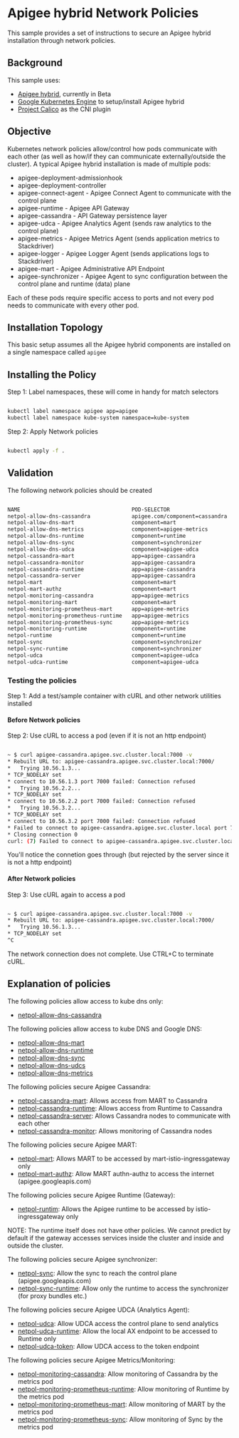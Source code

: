 # Apigee hybrid Network Policies

This sample provides a set of instructions to secure an Apigee hybrid installation through network policies. 

## Background

This sample uses:

* [Apigee hybrid](https://docs.apigee.com/hybrid/beta2/reference-overview), currently in Beta
* [Google Kubernetes Engine](https://cloud.google.com/kubernetes-engine/) to setup/install Apigee hybrid 
* [Project Calico](https://docs.projectcalico.org/v3.5/introduction/) as the CNI plugin

## Objective

Kubernetes network policies allow/control how pods communicate with each other (as well as how/if they can communicate externally/outside the cluster). A typical Apigee hybrid installation is made of multiple pods:

* apigee-deployment-admissionhook
* apigee-deployment-controller
* apigee-connect-agent - Apigee Connect Agent to communicate with the control plane
* apigee-runtime - Apigee API Gateway
* apigee-cassandra - API Gateway persistence layer
* apigee-udca - Apigee Analytics Agent (sends raw analytics to the control plane)
* apigee-metrics - Apigee Metrics Agent (sends application metrics to Stackdriver)
* apigee-logger - Apigee Logger Agent (sends applications logs to Stackdriver)
* apigee-mart - Apigee Administrative API Endpoint
* apigee-synchronizer - Apigee Agent to sync configuration between the control plane and runtime (data) plane

Each of these pods require specific access to ports and not every pod needs to communicate with every other pod.

## Installation Topology

This basic setup assumes all the Apigee hybrid components are installed on a single namespace called `apigee`

## Installing the Policy

Step 1: Label namespaces, these will come in handy for match selectors

```bash

kubectl label namespace apigee app=apigee
kubectl label namespace kube-system namespace=kube-system
```

Step 2: Apply Network policies

```bash

kubectl apply -f .
```

## Validation

The following network policies should be created

```bash

NAME                                   POD-SELECTOR                     AGE
netpol-allow-dns-cassandra             apigee.com/component=cassandra   37s
netpol-allow-dns-mart                  component=mart                   37s
netpol-allow-dns-metrics               component=apigee-metrics         37s
netpol-allow-dns-runtime               component=runtime                37s
netpol-allow-dns-sync                  component=synchronizer           36s
netpol-allow-dns-udca                  component=apigee-udca            37s
netpol-cassandra-mart                  app=apigee-cassandra             38s
netpol-cassandra-monitor               app=apigee-cassandra             37s
netpol-cassandra-runtime               app=apigee-cassandra             38s
netpol-cassandra-server                app=apigee-cassandra             37s
netpol-mart                            component=mart                   36s
netpol-mart-authz                      component=mart                   36s
netpol-monitoring-cassandra            app=apigee-metrics               36s
netpol-monitoring-mart                 component=mart                   35s
netpol-monitoring-prometheus-mart      app=apigee-metrics               36s
netpol-monitoring-prometheus-runtime   app=apigee-metrics               36s
netpol-monitoring-prometheus-sync      app=apigee-metrics               35s
netpol-monitoring-runtime              component=runtime                35s
netpol-runtime                         component=runtime                35s
netpol-sync                            component=synchronizer           35s
netpol-sync-runtime                    component=synchronizer           35s
netpol-udca                            component=apigee-udca            35s
netpol-udca-runtime                    component=apigee-udca            34s
```

### Testing the policies

Step 1: Add a test/sample container with cURL and other network utilities installed

#### Before Network policies
Step 2: Use cURL to access a pod (even if it is not an http endpoint)

```bash

~ $ curl apigee-cassandra.apigee.svc.cluster.local:7000 -v
* Rebuilt URL to: apigee-cassandra.apigee.svc.cluster.local:7000/
*   Trying 10.56.1.3...
* TCP_NODELAY set
* connect to 10.56.1.3 port 7000 failed: Connection refused
*   Trying 10.56.2.2...
* TCP_NODELAY set
* connect to 10.56.2.2 port 7000 failed: Connection refused
*   Trying 10.56.3.2...
* TCP_NODELAY set
* connect to 10.56.3.2 port 7000 failed: Connection refused
* Failed to connect to apigee-cassandra.apigee.svc.cluster.local port 7000: Connection refused
* Closing connection 0
curl: (7) Failed to connect to apigee-cassandra.apigee.svc.cluster.local port 7000: Connection refused
```

You'll notice the connetion goes through (but rejected by the server since it is not a http endpoint)

#### After Network policies

Step 3: Use cURL again to access a pod

```bash

~ $ curl apigee-cassandra.apigee.svc.cluster.local:7000 -v
* Rebuilt URL to: apigee-cassandra.apigee.svc.cluster.local:7000/
*   Trying 10.56.1.3...
* TCP_NODELAY set
^C
```

The network connection does not complete. Use CTRL+C to terminate cURL.

## Explanation of policies

The following policies allow access to kube dns only:

* [netpol-allow-dns-cassandra](./netpol-dns.yaml)

The following policies allow access to kube DNS and Google DNS:

* [netpol-allow-dns-mart](./netpol-dns.yaml)
* [netpol-allow-dns-runtime](./netpol-dns.yaml)
* [netpol-allow-dns-sync](./netpol-dns.yaml)
* [netpol-allow-dns-udcs](./netpol-dns.yaml)
* [netpol-allow-dns-metrics](./netpol-dns.yaml)

The following policies secure Apigee Cassandra:

* [netpol-cassandra-mart](./netpol-cassandra-client.yaml): Allows access from MART to Cassandra
* [netpol-cassandra-runtime](./netpol-cassandra-client.yaml): Allows access from Runtime to Cassandra
* [netpol-cassandra-server](./netpol-cassandra-server.yaml): Allows Cassandra nodes to communicate with each other
* [netpol-cassandra-monitor](./netpol-cassandra-monitoring.yaml): Allows monitoring of Cassandra nodes

The following policies secure Apigee MART:

* [netpol-mart](./netpol-mart.yaml): Allows MART to be accessed by mart-istio-ingressgateway only
* [netpol-mart-authz](./netpol-mart.yaml): Allow MART authn-authz to access the internet (apigee.googleapis.com)

The following policies secure Apigee Runtime (Gateway):

* [netpol-runtim](./netpol-runtime.yaml): Allows the Apigee runtime to be accessed by istio-ingressgateway only

NOTE: The runtime itself does not have other policies. We cannot predict by default if the gateway accesses services inside the cluster and inside and outside the cluster.

The following policies secure Apigee synchronizer:

* [netpol-sync](./netpol-sync.yaml): Allow the sync to reach the control plane (apigee.googleapis.com)
* [netpol-sync-runtime](./netpol-sync.yaml): Allow only the runtime to access the synchronizer (for proxy bundles etc.)

The following policies secure Apigee UDCA (Analytics Agent):

* [netpol-udca](./netpol-udca.yaml): Allow UDCA access the control plane to send analytics
* [netpol-udca-runtime](./netpol-udca.yaml): Allow the local AX endpoint to be accessed to Runtime only
* [netpol-udca-token](./netpol-udca.yaml): Allow UDCA access to the token endpoint

The following policies secure Apigee Metrics/Monitoring:

* [netpol-monitoring-cassandra](./netpol-monitoring.yaml): Allow monitoring of Cassandra by the metrics pod
* [netpol-monitoring-prometheus-runtime](./netpol-monitoring.yaml): Allow monitoring of Runtime by the metrics pod
* [netpol-monitoring-prometheus-mart](./netpol-monitoring.yaml): Allow monitoring of MART by the metrics pod
* [netpol-monitoring-prometheus-sync](./netpol-monitoring.yaml): Allow monitoring of Sync by the metrics pod
